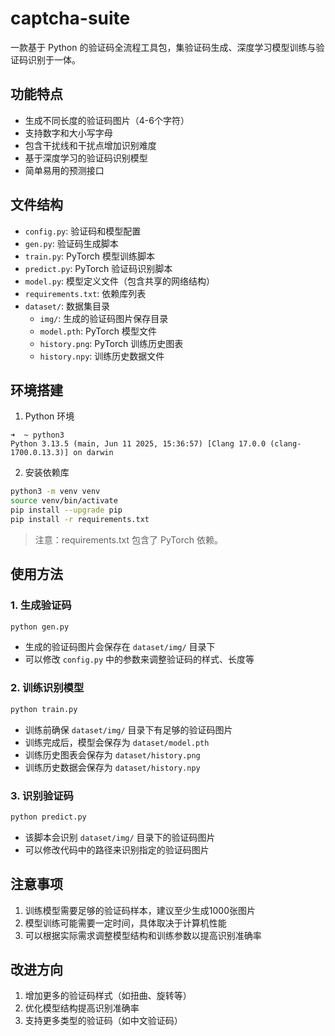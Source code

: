 # captcha-suite

一款基于 Python 的验证码全流程工具包，集验证码生成、深度学习模型训练与验证码识别于一体。

## 功能特点
- 生成不同长度的验证码图片（4-6个字符）
- 支持数字和大小写字母
- 包含干扰线和干扰点增加识别难度
- 基于深度学习的验证码识别模型
- 简单易用的预测接口

## 文件结构
- `config.py`: 验证码和模型配置
- `gen.py`: 验证码生成脚本
- `train.py`: PyTorch 模型训练脚本
- `predict.py`: PyTorch 验证码识别脚本
- `model.py`: 模型定义文件（包含共享的网络结构）
- `requirements.txt`: 依赖库列表
- `dataset/`: 数据集目录
  - `img/`: 生成的验证码图片保存目录
  - `model.pth`: PyTorch 模型文件
  - `history.png`: PyTorch 训练历史图表
  - `history.npy`: 训练历史数据文件

## 环境搭建

1. Python 环境

```
➜  ~ python3
Python 3.13.5 (main, Jun 11 2025, 15:36:57) [Clang 17.0.0 (clang-1700.0.13.3)] on darwin
```

2. 安装依赖库
 ```bash
python3 -m venv venv
source venv/bin/activate
pip install --upgrade pip
pip install -r requirements.txt
 ```
 > 注意：requirements.txt 包含了 PyTorch 依赖。

## 使用方法

### 1. 生成验证码
```bash
python gen.py
```
- 生成的验证码图片会保存在 `dataset/img/` 目录下
- 可以修改 `config.py` 中的参数来调整验证码的样式、长度等

### 2. 训练识别模型

```bash
python train.py
```
- 训练前确保 `dataset/img/` 目录下有足够的验证码图片
- 训练完成后，模型会保存为 `dataset/model.pth`
- 训练历史图表会保存为 `dataset/history.png`
- 训练历史数据会保存为 `dataset/history.npy`

### 3. 识别验证码

```bash
python predict.py
```
- 该脚本会识别 `dataset/img/` 目录下的验证码图片
- 可以修改代码中的路径来识别指定的验证码图片

## 注意事项
1. 训练模型需要足够的验证码样本，建议至少生成1000张图片
2. 模型训练可能需要一定时间，具体取决于计算机性能
3. 可以根据实际需求调整模型结构和训练参数以提高识别准确率

## 改进方向
1. 增加更多的验证码样式（如扭曲、旋转等）
2. 优化模型结构提高识别准确率
4. 支持更多类型的验证码（如中文验证码）
